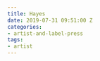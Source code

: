```yaml
---
title: Hayes
date: 2019-07-31 09:51:00 Z
categories:
- artist-and-label-press
tags:
- artist
---
```


